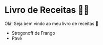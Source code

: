 # Livro de Receitas :woman_cook:

Olá! Seja bem vindo ao meu livro de receitas :woman:

- Strogonoff de Frango
- Pavê 

​	





